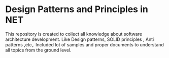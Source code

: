 # Design Patterns and Principles in NET
This repository is created to collect all knowledge about software architecture development. Like Design patterns, SOLID principles , Anti patterns ,etc,. Included lot of  samples and proper documents to understand all topics from the ground level. 
